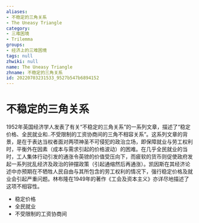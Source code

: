 ```yaml
---
aliases:
- 不稳定的三角关系
- The Uneasy Triangle
category:
- 三难困境
- Trilemma
groups:
- 经济上的三难困境
tags: null
zhwiki: null
name: The Uneasy Triangle
zhname: 不稳定的三角关系
id: 20220703231533_9527b547b6894152
---
```


# 不稳定的三角关系

1952年英国经济学人发表了有关“不稳定的三角关系”的一系列文章，描述了“稳定价格、全民就业和..不受限制的工资协商间的三角不相容关系”。这系列文章的背景，是在于表达当权者面对两项神圣不可侵犯的政治立场，即保障就业与劳工权利时，平衡外在因素（成本与需求引起的价格波动）的困难。在几乎全民就业的当时，工人集体行动引发的通涨令英镑的价值受压向下，而疲软的货币则促使政府发起一系列扰乱经济及政治的钟摆政策（引起通缩然后再通涨）。凯因斯在其经济论述中亦预期在不牺牲人民自由与其所包含的劳工权利的情况下，强行稳定价格及就业会引起严重问题。林布隆在1949年的著作《工会及资本主义》亦详尽地描述了这项不相容性。

* 稳定价格
* 全民就业
* 不受限制的工资协商间
